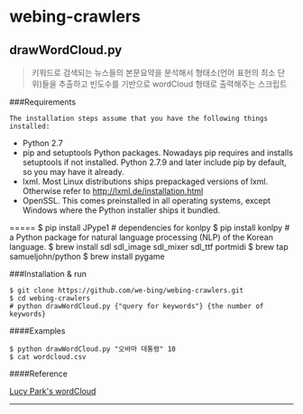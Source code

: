 # webing-crawlers

## drawWordCloud.py

> 키워드로 검색되는 뉴스들의 본문요약을 분석해서 형태소(언어 표현의 최소 단위)들을 추출하고  빈도수를 기반으로 
wordCloud 형태로 출력해주는 스크립트

###Requirements
 
    The installation steps assume that you have the following things installed:
- Python 2.7
- pip and setuptools Python packages. Nowadays pip requires and installs setuptools if not installed. Python 2.7.9 and later include pip by default, so you may have it already.
- lxml. Most Linux distributions ships prepackaged versions of lxml. Otherwise refer to http://lxml.de/installation.html
- OpenSSL. This comes preinstalled in all operating systems, except Windows where the Python installer ships it bundled.

=====
    $ pip install JPype1  # dependencies for konlpy 
    $ pip install konlpy  # a Python package for natural language processing (NLP) of the Korean language. 
    $ brew install sdl sdl_image sdl_mixer sdl_ttf portmidi
    $ brew tap samueljohn/python
    $ brew install pygame
    

###Installation & run

    $ git clone https://github.com/we-bing/webing-crawlers.git 
    $ cd webing-crawlers
    # python drawWordCloud.py {"query for keywords"} {the number of keywords}


####Examples

    $ python drawWordCloud.py "오바마 대통령" 10
    $ cat wordcloud.csv
    
####Reference

  [Lucy Park's wordCloud](https://www.lucypark.kr/)
    
---------
